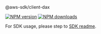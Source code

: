 @aws-sdk/client-dax

[![NPM version](https://img.shields.io/npm/v/@aws-sdk/client-dax/rc.svg)](https://www.npmjs.com/package/@aws-sdk/client-dax)
[![NPM downloads](https://img.shields.io/npm/dm/@aws-sdk/client-dax.svg)](https://www.npmjs.com/package/@aws-sdk/client-dax)

For SDK usage, please step to [SDK readme](https://github.com/aws/aws-sdk-js-v3).
